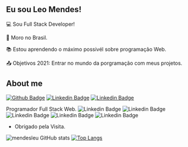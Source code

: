 
## Eu sou Leo Mendes!

 

:computer: Sou Full Stack Developer!

:house_with_garden: Moro no Brasil.

:books: Estou aprendendo o máximo possivél sobre programação Web.

:outbox_tray: Objetivos 2021: Entrar no mundo da porgramação com meus projetos.

 

## About me

[![Github Badge](https://img.shields.io/badge/-Github-000?style=flat-square&logo=Github&logoColor=white&link=https://github.com/mendesleu)](https://github.com/mendesleu) [![Linkedin Badge](https://img.shields.io/badge/-LinkedIn-blue?style=flat-square&logo=Linkedin&logoColor=white&link=https://www.linkedin.com/in/leo-mendes/)]( https://www.linkedin.com/in/leo-mendes/) [![Linkedin Badge](https://img.shields.io/badge/Instagram-E4405F?style=for-the-badge&logo=instagram&logoColor=white&link=https://www.instagram.com/mendes_leu/)]( https://www.instagram.com/mendes_leu/)

Programador Full Stack Web.
![Linkedin Badge](https://img.shields.io/badge/HTML5-E34F26?style=for-the-badge&logo=html5&logoColor=white) ![Linkedin Badge](https://img.shields.io/badge/CSS3-1572B6?style=for-the-badge&logo=css3&logoColor=white) ![Linkedin Badge](https://img.shields.io/badge/JavaScript-323330?style=for-the-badge&logo=javascript&logoColor=F7DF1E) ![Linkedin Badge](https://img.shields.io/badge/PHP-777BB4?style=for-the-badge&logo=php&logoColor=white) ![Linkedin Badge](https://img.shields.io/badge/MySQL-00000F?style=for-the-badge&logo=mysql&logoColor=white)



- Obrigado pela Visita.


![mendesleu GitHub stats](https://github-readme-stats.vercel.app/api?username=mendesleu&show_icons=true&theme=tokyonight)
[![Top Langs](https://github-readme-stats.vercel.app/api/top-langs/?username=mendesleu&layout=compact)](https://github.com/mendesleu/github-readme-stats)


